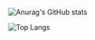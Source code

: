 ![Anurag's GitHub stats](https://github-readme-stats.vercel.app/api?username=laurafurtadoamaral&show_icons=true)

![Top Langs](https://github-readme-stats.vercel.app/api/top-langs/?username=anuraghazra&layout=compact&card_width=468&title_colorff595e)



<!--
**laurafurtadoamaral/laurafurtadoamaral** is a ✨ _special_ ✨ repository because its `README.md` (this file) appears on your GitHub profile.

Here are some ideas to get you started:

- 🔭 I’m currently working on ...
- 🌱 I’m currently learning ...
- 👯 I’m looking to collaborate on ...
- 🤔 I’m looking for help with ...
- 💬 Ask me about ...
- 📫 How to reach me: ...
- 😄 Pronouns: ...
- ⚡ Fun fact: ...
-->
